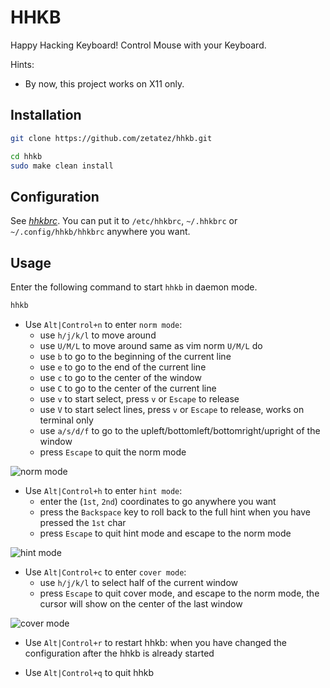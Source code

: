 # HHKB

Happy Hacking Keyboard! Control Mouse with your Keyboard.

Hints:
- By now, this project works on X11 only.

## Installation

```bash
git clone https://github.com/zetatez/hhkb.git

cd hhkb
sudo make clean install
```

## Configuration

See [*hhkbrc*](https://github.com/zetatez/hhkb/blob/master/hhkbrc). You can put it to `/etc/hhkbrc`, `~/.hhkbrc` or `~/.config/hhkb/hhkbrc` anywhere you want.

## Usage

Enter the following command to start `hhkb` in daemon mode.

```bash
hhkb
```

- Use `Alt|Control+n` to enter `norm mode`:
    - use `h/j/k/l` to move around
    - use `U/M/L` to move around same as vim norm `U/M/L` do
    - use `b` to go to the beginning of the current line
    - use `e` to go to the end of the current line
    - use `c` to go to the center of the window
    - use `C` to go to the center of the current line
    - use `v` to start select, press `v` or `Escape` to release
    - use `V` to start select lines, press `v` or `Escape` to release, works on terminal only
    - use `a/s/d/f` to go to the upleft/bottomleft/bottomright/upright of the window
    - press `Escape` to quit the norm mode

![norm mode](https://github.com/zetatez/hhkb/blob/master/demos/norm.gif)

- Use `Alt|Control+h` to enter `hint mode`:
    - enter the (`1st`, `2nd`) coordinates to go anywhere you want
    - press the `Backspace` key to roll back to the full hint when you have pressed the `1st` char
    - press `Escape`  to quit hint mode and escape to the norm mode

![hint mode](https://github.com/zetatez/hhkb/blob/master/demos/hint.gif)

- Use `Alt|Control+c` to enter `cover mode`:
    - use `h/j/k/l` to select half of the current window
    - press `Escape`  to quit cover mode, and escape to the norm mode, the cursor will show on the center of the last window

![cover mode](https://github.com/zetatez/hhkb/blob/master/demos/cover.gif)

- Use `Alt|Control+r` to restart hhkb: when you have changed the configuration after the hhkb is already started

- Use `Alt|Control+q` to quit hhkb
